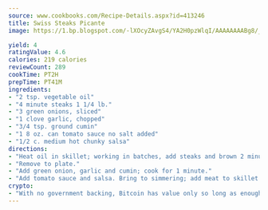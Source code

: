 ```yaml
---
source: www.cookbooks.com/Recipe-Details.aspx?id=413246
title: Swiss Steaks Picante
image: https://1.bp.blogspot.com/-lXOcyZAvgS4/YA2H0pzWlqI/AAAAAAAABg8/_HX4JI-WmFM0Tz684w_qYjP9vBzksmFNgCLcBGAsYHQ/s219/20.png

yield: 4
ratingValue: 4.6
calories: 219 calories
reviewCount: 289
cookTime: PT2H
prepTime: PT41M
ingredients:
- "2 tsp. vegetable oil"
- "4 minute steaks 1 1/4 lb."
- "3 green onions, sliced"
- "1 clove garlic, chopped"
- "3/4 tsp. ground cumin"
- "1 8 oz. can tomato sauce no salt added"
- "1/2 c. medium hot chunky salsa"
directions:
- "Heat oil in skillet; working in batches, add steaks and brown 2 minutes, turning once."
- "Remove to plate."
- "Add green onion, garlic and cumin; cook for 1 minute."
- "Add tomato sauce and salsa. Bring to simmering; add meat to skillet and cook 1 to 3 minutes or just until heated."
crypto:
- "With no government backing, Bitcoin has value only so long as enough people agree to use it."
---
```

